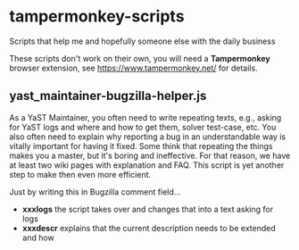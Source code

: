 # tampermonkey-scripts

Scripts that help me and hopefully someone else with the daily business

These scripts don't work on their own, you will need a **Tampermonkey** browser
extension, see https://www.tampermonkey.net/ for details.

## yast_maintainer-bugzilla-helper.js

As a YaST Maintainer, you often need to write repeating texts, e.g., asking for
YaST logs and where and how to get them, solver test-case, etc. You also often
need to explain why reporting a bug in an understandable way is vitally
important for having it fixed. Some think that repeating the things makes you
a master, but it's boring and ineffective. For that reason, we have at least two
wiki pages with explanation and FAQ. This script is yet another step to make
then even more efficient.

Just by writing this in Bugzilla comment field...

- **xxxlogs** the script takes over and changes that into a text asking for logs
- **xxxdescr** explains that the current description needs to be extended and how

